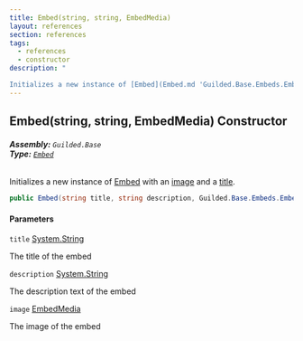 ```yaml
---
title: Embed(string, string, EmbedMedia)
layout: references
section: references
tags:
  - references
  - constructor
description: "

Initializes a new instance of [Embed](Embed.md 'Guilded.Base.Embeds.Embed') with an [image](Embed.Embed(string,string,EmbedMedia).md#Guilded.Base.Embeds.Embed.Embed(string,string,Guilded.Base.Embeds.EmbedMedia).image 'Guilded.Base.Embeds.Embed.Embed(string, string, Guilded.Base.Embeds.EmbedMedia).image') and a [title](Embed.Embed(string,string,EmbedMedia).md#Guilded.Base.Embeds.Embed.Embed(string,string,Guilded.Base.Embeds.EmbedMedia).title 'Guilded.Base.Embeds.Embed.Embed(string, string, Guilded.Base.Embeds.EmbedMedia).title')."
---
```


## Embed(string, string, EmbedMedia) Constructor
###### **Assembly:** `Guilded.Base`<br/>**Type:** [`Embed`](Embed.md 'Guilded.Base.Embeds.Embed')

Initializes a new instance of [Embed](Embed.md 'Guilded.Base.Embeds.Embed') with an [image](Embed.Embed(string,string,EmbedMedia).md#Guilded.Base.Embeds.Embed.Embed(string,string,Guilded.Base.Embeds.EmbedMedia).image 'Guilded.Base.Embeds.Embed.Embed(string, string, Guilded.Base.Embeds.EmbedMedia).image') and a [title](Embed.Embed(string,string,EmbedMedia).md#Guilded.Base.Embeds.Embed.Embed(string,string,Guilded.Base.Embeds.EmbedMedia).title 'Guilded.Base.Embeds.Embed.Embed(string, string, Guilded.Base.Embeds.EmbedMedia).title').

```csharp
public Embed(string title, string description, Guilded.Base.Embeds.EmbedMedia image);
```
#### Parameters

<a name='Guilded.Base.Embeds.Embed.Embed(string,string,Guilded.Base.Embeds.EmbedMedia).title'></a>

`title` [System.String](https://docs.microsoft.com/en-us/dotnet/api/System.String 'System.String')

The title of the embed

<a name='Guilded.Base.Embeds.Embed.Embed(string,string,Guilded.Base.Embeds.EmbedMedia).description'></a>

`description` [System.String](https://docs.microsoft.com/en-us/dotnet/api/System.String 'System.String')

The description text of the embed

<a name='Guilded.Base.Embeds.Embed.Embed(string,string,Guilded.Base.Embeds.EmbedMedia).image'></a>

`image` [EmbedMedia](EmbedMedia.md 'Guilded.Base.Embeds.EmbedMedia')

The image of the embed